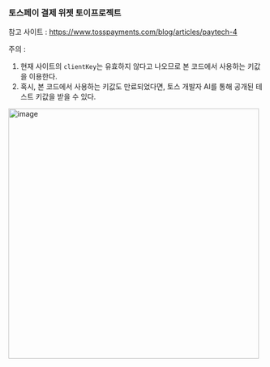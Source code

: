 ### 토스페이 결제 위젯 토이프로젝트

참고 사이트 : https://www.tosspayments.com/blog/articles/paytech-4

주의 : 
1. 현재 사이트의 `clientKey`는 유효하지 않다고 나오므로 본 코드에서 사용하는 키값을 이용한다.
2. 혹시, 본 코드에서 사용하는 키값도 만료되었다면, 토스 개발자 AI를 통해 공개된 테스트 키값을 받을 수 있다.
<img width="494" alt="image" src="https://github.com/user-attachments/assets/bf320c95-be82-4ff9-813d-196a09f47cd6" />